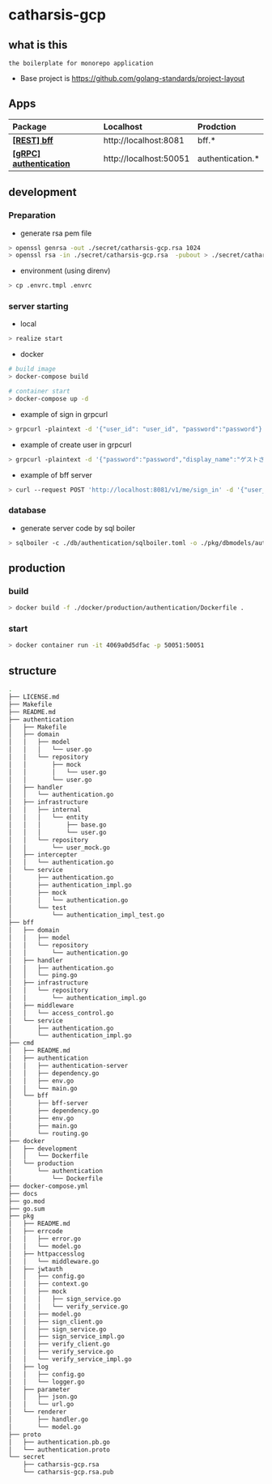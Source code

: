 # catharsis-gcp

## what is this

```
the boilerplate for monorepo application
```

- Base project is https://github.com/golang-standards/project-layout

## Apps

| Package                                           | Localhost              | Prodction         |
| :------------------------------------------------ | :--------------------- | :---------------- |
| **[[REST] bff](./cmd/bff)**                       | http://localhost:8081  | bff.\*            |
| **[[gRPC] authentication](./cmd/authentication)** | http://localhost:50051 | authentication.\* |

## development

### Preparation

- generate rsa pem file

```bash
> openssl genrsa -out ./secret/catharsis-gcp.rsa 1024
> openssl rsa -in ./secret/catharsis-gcp.rsa  -pubout > ./secret/catharsis-gcp.rsa.pub
```

- environment (using direnv)

```bash
> cp .envrc.tmpl .envrc
```

### server starting

- local

```bash
> realize start
```

- docker

```bash
# build image
> docker-compose build

# container start
> docker-compose up -d
```

- example of sign in grpcurl

```bash
> grpcurl -plaintext -d '{"user_id": "user_id", "password":"password"}' 127.0.0.1:50051 Authentication/SignIn
```

- example of create user in grpcurl

```bash
> grpcurl -plaintext -d '{"password":"password","display_name":"ゲストさn","icon_image_path":"icon_url","background_image_path":"background_url","profile":"text"}' localhost:50051 Authentication/CreateUser
```

- example of bff server

```bash
> curl --request POST 'http://localhost:8081/v1/me/sign_in' -d '{"user_id": "user_id", "password":"password"}'
```

### database

- generate server code by sql boiler

```bash
> sqlboiler -c ./db/authentication/sqlboiler.toml -o ./pkg/dbmodels/authentication psql
```

## production

### build

```bash
> docker build -f ./docker/production/authentication/Dockerfile .
```

### start

```bash
> docker container run -it 4069a0d5dfac -p 50051:50051
```

## structure

```bash
.
├── LICENSE.md
├── Makefile
├── README.md
├── authentication
│   ├── Makefile
│   ├── domain
│   │   ├── model
│   │   │   └── user.go
│   │   └── repository
│   │       ├── mock
│   │       │   └── user.go
│   │       └── user.go
│   ├── handler
│   │   └── authentication.go
│   ├── infrastructure
│   │   ├── internal
│   │   │   └── entity
│   │   │       ├── base.go
│   │   │       └── user.go
│   │   └── repository
│   │       └── user_mock.go
│   ├── intercepter
│   │   └── authentication.go
│   └── service
│       ├── authentication.go
│       ├── authentication_impl.go
│       ├── mock
│       │   └── authentication.go
│       └── test
│           └── authentication_impl_test.go
├── bff
│   ├── domain
│   │   ├── model
│   │   └── repository
│   │       └── authentication.go
│   ├── handler
│   │   ├── authentication.go
│   │   └── ping.go
│   ├── infrastructure
│   │   └── repository
│   │       └── authentication_impl.go
│   ├── middleware
│   │   └── access_control.go
│   └── service
│       ├── authentication.go
│       └── authentication_impl.go
├── cmd
│   ├── README.md
│   ├── authentication
│   │   ├── authentication-server
│   │   ├── dependency.go
│   │   ├── env.go
│   │   └── main.go
│   └── bff
│       ├── bff-server
│       ├── dependency.go
│       ├── env.go
│       ├── main.go
│       └── routing.go
├── docker
│   ├── development
│   │   └── Dockerfile
│   └── production
│       └── authentication
│           └── Dockerfile
├── docker-compose.yml
├── docs
├── go.mod
├── go.sum
├── pkg
│   ├── README.md
│   ├── errcode
│   │   ├── error.go
│   │   └── model.go
│   ├── httpaccesslog
│   │   └── middleware.go
│   ├── jwtauth
│   │   ├── config.go
│   │   ├── context.go
│   │   ├── mock
│   │   │   ├── sign_service.go
│   │   │   └── verify_service.go
│   │   ├── model.go
│   │   ├── sign_client.go
│   │   ├── sign_service.go
│   │   ├── sign_service_impl.go
│   │   ├── verify_client.go
│   │   ├── verify_service.go
│   │   └── verify_service_impl.go
│   ├── log
│   │   ├── config.go
│   │   └── logger.go
│   ├── parameter
│   │   ├── json.go
│   │   └── url.go
│   └── renderer
│       ├── handler.go
│       └── model.go
├── proto
│   ├── authentication.pb.go
│   └── authentication.proto
└── secret
    ├── catharsis-gcp.rsa
    └── catharsis-gcp.rsa.pub

```
